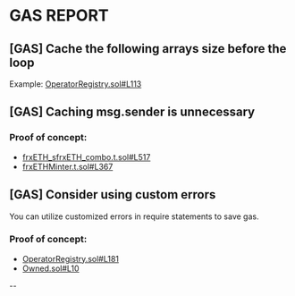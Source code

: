 # GAS REPORT

## [GAS] Cache the following arrays size before the loop


Example: [OperatorRegistry.sol#L113](https://github.com/code-423n4/2022-09-frax/tree/main/src/OperatorRegistry.sol#L113)

## [GAS] Caching msg.sender is unnecessary


### Proof of concept:
- [frxETH_sfrxETH_combo.t.sol#L517](https://github.com/code-423n4/2022-09-frax/tree/main/test/frxETH_sfrxETH_combo.t.sol#L517)
- [frxETHMinter.t.sol#L367](https://github.com/code-423n4/2022-09-frax/tree/main/test/frxETHMinter.t.sol#L367)

## [GAS] Consider using custom errors
You can utilize customized errors in require statements to save gas.

### Proof of concept:
- [OperatorRegistry.sol#L181](https://github.com/code-423n4/2022-09-frax/tree/main/src/OperatorRegistry.sol#L181)
- [Owned.sol#L10](https://github.com/code-423n4/2022-09-frax/tree/main/src/Utils/Owned.sol#L10)

--
